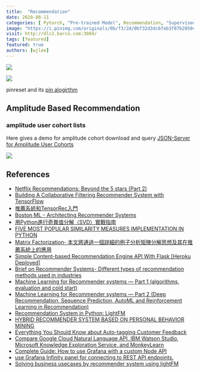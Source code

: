 ```yaml
---
title:  "Recommendation"
date: 2020-08-11
categories: [ Pytorch, "Pre-trained Model", Recommendation, "Supervised Learning"]
image: "https://i.pinimg.com/originals/0b/f3/2d/0bf32d3dc6feb3f87b2050c76229a662.png"
visit: http://dlc2.barco.com:3004/
tags: [featured]
featured: true
authors: [wjlee]
---
```


[![](https://rebrand.ly/dlc_png_url)](https://rebrand.ly/dlc_uml_url)

[![]({{site.url}}{{site.baseurl}}/assets/images/02.03.2021_23.55.15_REC.png)]({{site.url}}{{site.baseurl}}/Recommendation)

pinreset and its [pin alogirthm](https://www.pinterest.com/pin/149815125082705257/)

## Amplitude Based Recommendation
### amplitude user cohort lists

Here gives a demo for amplitude cohort download and query [JSON-Server for Amplitude User Cohorts](http://dlc2.barco.com:3004/)

[![]({{site.url}}{{site.baseurl}}/assets/images/11.03.2021_14.18.59_REC.png)]({{site.url}}{{site.baseurl}}/Recommendation)


## References
* [Netflix Recommendations: Beyond the 5 stars (Part 2)](https://netflixtechblog.com/netflix-recommendations-beyond-the-5-stars-part-2-d9b96aa399f5)
* [Building A Collaborative Filtering Recommender System with TensorFlow](https://towardsdatascience.com/building-a-collaborative-filtering-recommender-system-with-tensorflow-82e63d27b420)
* [推薦系統和TensorRec入門](https://kknews.cc/zh-tw/code/mjzbbgp.html)
* [Boston ML - Architecting Recommender Systems](https://www.slideshare.net/JamesKirk58/boston-ml-architecting-recommender-systems)
* [用Python進行奇異值分解（SVD）實戰指南](https://kknews.cc/news/ymlo5zn.html)
* [FIVE MOST POPULAR SIMILARITY MEASURES IMPLEMENTATION IN PYTHON](https://dataaspirant.com/five-most-popular-similarity-measures-implementation-in-python/)
* [Matrix Factorization- 本文將通過一個詳細的例子分析矩陣分解思想及其在推薦系統上的應用](https://sakura-gh.github.io/ML-notes/ML-notes-html/19_Matrix-Factorization.html)
* [Simple Content-based Recommendation Engine API With Flask [Heroku Deployed]](https://medium.com/@MAbdElRaouf/simple-content-based-recommendation-engine-flask-api-heroku-dd27760dfe8e)
* [Brief on Recommender Systems- Different types of recommendation methods used in industries](https://towardsdatascience.com/brief-on-recommender-systems-b86a1068a4dd)
* [Machine Learning for Recommender systems — Part 1 (algorithms, evaluation and cold start)](https://medium.com/recombee-blog/machine-learning-for-recommender-systems-part-1-algorithms-evaluation-and-cold-start-6f696683d0ed)
* [Machine Learning for Recommender systems — Part 2 (Deep Recommendation, Sequence Prediction, AutoML and Reinforcement Learning in Recommendation)](https://medium.com/recombee-blog/machine-learning-for-recommender-systems-part-2-deep-recommendation-sequence-prediction-automl-f134bc79d66b)
* [Recommendation System in Python: LightFM](https://towardsdatascience.com/recommendation-system-in-python-lightfm-61c85010ce17)
* [HYBRID RECOMMENDER SYSTEM BASED ON PERSONAL BEHAVIOR MINING](https://arxiv.org/ftp/arxiv/papers/1607/1607.02754.pdf)
* [Everything You Should Know about Auto-tagging Customer Feedback](https://monkeylearn.com/blog/auto-tagging-customer-feedback-with-machine-learning/)
* [Compare Google Cloud Natural Language API, IBM Watson Studio, Microsoft Knowledge Exploration Service, and MonkeyLearn](https://www.g2.com/compare/google-cloud-natural-language-api-vs-ibm-watson-studio-vs-microsoft-knowledge-exploration-service-vs-monkeylearn-monkeylearn)
* [Complete Guide: How to use Grafana with a custom Node API](https://dev.to/luckynkosi/complete-guide-how-to-use-grafana-with-a-custom-node-api-2hd5)
* [use Grafana Infinity panel for connecting to REST API endpoints.](https://sriramajeyam.com/grafana-infinity-datasource/)
* [Solving business usecases by recommender system using lightFM](https://towardsdatascience.com/solving-business-usecases-by-recommender-system-using-lightfm-4ba7b3ac8e62)